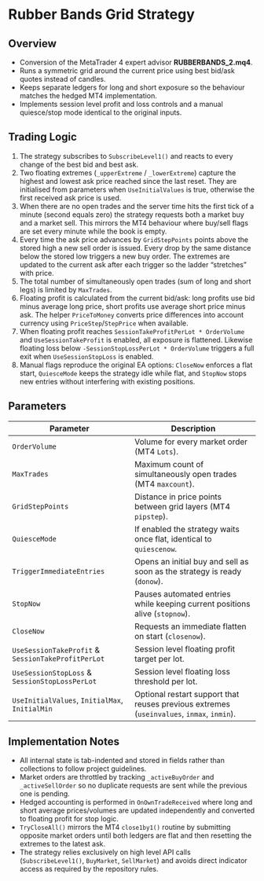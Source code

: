 # Rubber Bands Grid Strategy

## Overview
- Conversion of the MetaTrader 4 expert advisor **RUBBERBANDS_2.mq4**.
- Runs a symmetric grid around the current price using best bid/ask quotes instead of candles.
- Keeps separate ledgers for long and short exposure so the behaviour matches the hedged MT4 implementation.
- Implements session level profit and loss controls and a manual quiesce/stop mode identical to the original inputs.

## Trading Logic
1. The strategy subscribes to `SubscribeLevel1()` and reacts to every change of the best bid and best ask.
2. Two floating extremes (`_upperExtreme` / `_lowerExtreme`) capture the highest and lowest ask price reached since the last reset. They are initialised from parameters when `UseInitialValues` is true, otherwise the first received ask price is used.
3. When there are no open trades and the server time hits the first tick of a minute (second equals zero) the strategy requests both a market buy and a market sell. This mirrors the MT4 behaviour where buy/sell flags are set every minute while the book is empty.
4. Every time the ask price advances by `GridStepPoints` points above the stored high a new sell order is issued. Every drop by the same distance below the stored low triggers a new buy order. The extremes are updated to the current ask after each trigger so the ladder “stretches” with price.
5. The total number of simultaneously open trades (sum of long and short legs) is limited by `MaxTrades`.
6. Floating profit is calculated from the current bid/ask: long profits use bid minus average long price, short profits use average short price minus ask. The helper `PriceToMoney` converts price differences into account currency using `PriceStep`/`StepPrice` when available.
7. When floating profit reaches `SessionTakeProfitPerLot * OrderVolume` and `UseSessionTakeProfit` is enabled, all exposure is flattened. Likewise floating loss below `-SessionStopLossPerLot * OrderVolume` triggers a full exit when `UseSessionStopLoss` is enabled.
8. Manual flags reproduce the original EA options: `CloseNow` enforces a flat start, `QuiesceMode` keeps the strategy idle while flat, and `StopNow` stops new entries without interfering with existing positions.

## Parameters
| Parameter | Description |
|-----------|-------------|
| `OrderVolume` | Volume for every market order (MT4 `Lots`). |
| `MaxTrades` | Maximum count of simultaneously open trades (MT4 `maxcount`). |
| `GridStepPoints` | Distance in price points between grid layers (MT4 `pipstep`). |
| `QuiesceMode` | If enabled the strategy waits once flat, identical to `quiescenow`. |
| `TriggerImmediateEntries` | Opens an initial buy and sell as soon as the strategy is ready (`donow`). |
| `StopNow` | Pauses automated entries while keeping current positions alive (`stopnow`). |
| `CloseNow` | Requests an immediate flatten on start (`closenow`). |
| `UseSessionTakeProfit` & `SessionTakeProfitPerLot` | Session level floating profit target per lot. |
| `UseSessionStopLoss` & `SessionStopLossPerLot` | Session level floating loss threshold per lot. |
| `UseInitialValues`, `InitialMax`, `InitialMin` | Optional restart support that reuses previous extremes (`useinvalues`, `inmax`, `inmin`). |

## Implementation Notes
- All internal state is tab-indented and stored in fields rather than collections to follow project guidelines.
- Market orders are throttled by tracking `_activeBuyOrder` and `_activeSellOrder` so no duplicate requests are sent while the previous one is pending.
- Hedged accounting is performed in `OnOwnTradeReceived` where long and short average prices/volumes are updated independently and converted to floating profit for stop logic.
- `TryCloseAll()` mirrors the MT4 `close1by1()` routine by submitting opposite market orders until both ledgers are flat and then resetting the extremes to the latest ask.
- The strategy relies exclusively on high level API calls (`SubscribeLevel1()`, `BuyMarket`, `SellMarket`) and avoids direct indicator access as required by the repository rules.
